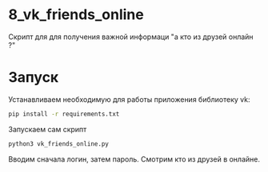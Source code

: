 # 8_vk_friends_online

Скрипт для для получения важной информаци "а кто из друзей онлайн ?" 

# Запуск

Устанавливаем необходимую для работы приложения библиотеку vk:

```sh
pip install -r requirements.txt
```

Запускаем сам скрипт

```sh
python3 vk_friends_online.py
```

Вводим сначала логин, затем пароль. Смотрим кто из друзей в онлайне.
